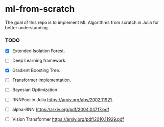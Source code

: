# ml-from-scratch

The goal of this repo is to implement ML Algorithms from scratch in Julia for better understanding. 


### TODO
- [x] Extended Isolation Forest.
- [ ] Deep Learning framework.
- [x] Gradient Boosting Tree. 
- [ ] Transformer implementation.
- [ ] Bayesian Optimization
- [ ] RNNPool in Julia.https://arxiv.org/abs/2002.11921.
- [ ] alpha-RNN https://arxiv.org/pdf/2004.04717.pdf
- [ ] Vision Transformer https://arxiv.org/pdf/2010.11929.pdf

